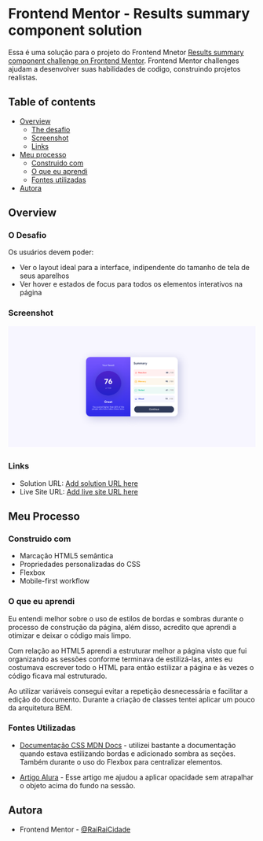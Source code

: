 # Frontend Mentor - Results summary component solution

Essa é uma solução para o projeto do Frontend Mnetor [Results summary component challenge on Frontend Mentor](https://www.frontendmentor.io/challenges/results-summary-component-CE_K6s0maV). Frontend Mentor challenges ajudam a desenvolver suas habilidades de codigo, construindo projetos realistas.

## Table of contents

- [Overview](#overview)
  - [The desafio](#o-desafio)
  - [Screenshot](#screenshot)
  - [Links](#links)
- [Meu processo](#meu-processo)
  - [Construido com](#construido-com)
  - [O que eu aprendi](#o-que-eu-aprendi)
  - [Fontes utilizadas](#fontes-utilizadas)
- [Autora](#Autora)

## Overview

### O Desafio

Os usuários devem poder:

- Ver o layout ideal para a interface, indipendente do tamanho de tela de seus aparelhos
- Ver hover e estados de focus para todos os elementos interativos na página

### Screenshot

![projeto final!!](./assets/images/summarry__project.png)

### Links

- Solution URL: [Add solution URL here](https://your-solution-url.com)
- Live Site URL: [Add live site URL here](https://your-live-site-url.com)

## Meu Processo

### Construido com

- Marcação HTML5 semântica
- Propriedades personalizadas do CSS
- Flexbox
- Mobile-first workflow

### O que eu aprendi

Eu entendi melhor sobre o uso de estilos de bordas e sombras durante o processo de construção da página, além disso, acredito que aprendi a otimizar e deixar o código mais limpo.

Com relação ao HTML5 aprendi a estruturar melhor a página visto que fui organizando as sessões conforme terminava de estilizá-las, antes eu costumava escrever todo o HTML para então estilizar a página e às vezes o código ficava mal estruturado.

Ao utilizar variáveis consegui evitar a repetição desnecessária e facilitar a edição do documento. Durante a criação de classes tentei aplicar um pouco da arquitetura BEM.

### Fontes Utilizadas

- [Documentação CSS MDN Docs](https://developer.mozilla.org/pt-BR/docs/Web/CSS) - utilizei bastante a documentação quando estava estilizando bordas e adicionado sombra as seções. Também durante o uso do Flexbox para centralizar elementos.

- [Artigo Alura](https://dev.to/sucodelarangela/como-aplicar-opacidade-em-background-image-sem-afetar-textos-31fj) - Esse artigo me ajudou a aplicar opacidade sem atrapalhar o objeto acima do fundo na sessão.

## Autora

- Frontend Mentor - [@RaiRaiCidade](https://www.frontendmentor.io/profile/RaiRaiCidade)
